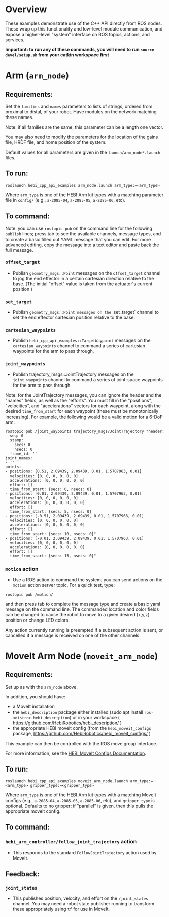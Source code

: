 # Overview

These examples demonstrate use of the C++ API directly from ROS nodes. These wrap up this functionality and low-level module communication, and expose a higher-level "system" interface on ROS topics, actions, and services.

**Important: to run any of these commands, you will need to run `source devel/setup.sh` from your catkin workspace first**

# Arm (`arm_node`)

## Requirements:

Set the `families` and `names` parameters to lists of strings, ordered from proximal to distal, of your robot. Have modules on the network matching these names.

Note: if all families are the same, this parameter can be a length one vector.

You may also need to modify the parameters for the location of the gains file, HRDF file, and home position of the system.

Default values for all parameters are given in the `launch/arm_node*.launch` files.

## To run:

```
roslaunch hebi_cpp_api_examples arm_node.launch arm_type:=<arm_type>
```

Where `arm_type` is one of the HEBI Arm kit types with a matching parameter file in `config/` (e.g., `a-2085-04`, `a-2085-05`, `a-2085-06`, etc).

## To command:


Note: you can use `rostopic pub` on the command line for the following `publish` lines; press tab to see the available channels, message types, and to create a basic filled out YAML message that you can edit.  For more advanced editing, copy the message into a text editor and paste back the full message.

### `offset_target`

- Publish `geometry_msgs::Point` messages on the `offset_target` channel to jog the end effector in a certain cartesian direction relative to the base. (The initial "offset" value is taken from the actuator's current position.)

### `set_target`

- Publish `geometry_msgs::Point messages on the `set_target` channel to set the end effector cartesian position relative to the base.

### `cartesian_waypoints`

- Publish `hebi_cpp_api_examples::TargetWaypoint` messages on the `cartesian_waypoints` channel to command a series of cartesian waypoints for the arm to pass through.

### `joint_waypoints`

- Publish trajectory_msgs::JointTrajectory messages on the `joint_waypoints` channel to command a series of joint-space waypoints for the arm to pass through.

Note: for the JointTrajectory messages, you can ignore the header and the "names" fields, as well as the "efforts".  You must fill in the "positions", "velocities", and "accelerations" vectors for each waypoint, along with the desired `time_from_start` for each waypoint (these must be monotonically increasing).  For example, the following would be a valid motion for a 6-DoF arm:

```
rostopic pub /joint_waypoints trajectory_msgs/JointTrajectory "header:
  seq: 0
  stamp:
    secs: 0
    nsecs: 0
  frame_id: ''
joint_names:
- ''
points:
- positions: [0.51, 2.09439, 2.09439, 0.01, 1.5707963, 0.01]
  velocities: [0, 0, 0, 0, 0, 0]
  accelerations: [0, 0, 0, 0, 0, 0]
  effort: []
  time_from_start: {secs: 0, nsecs: 0}
- positions: [0.01, 2.09439, 2.09439, 0.01, 1.5707963, 0.01]
  velocities: [0, 0, 0, 0, 0, 0]
  accelerations: [0, 0, 0, 0, 0, 0]
  effort: []
  time_from_start: {secs: 5, nsecs: 0}
- positions: [-0.51, 2.09439, 2.09439, 0.01, 1.5707963, 0.01]
  velocities: [0, 0, 0, 0, 0, 0]
  accelerations: [0, 0, 0, 0, 0, 0]
  effort: []
  time_from_start: {secs: 10, nsecs: 0}" 
- positions: [-0.01, 2.09439, 2.09439, 0.01, 1.5707963, 0.01]
  velocities: [0, 0, 0, 0, 0, 0]
  accelerations: [0, 0, 0, 0, 0, 0]
  effort: []
  time_from_start: {secs: 15, nsecs: 0}"
```

### `motion` action

- Use a ROS action to command the system; you can send actions on the `motion` action server topic.  For a quick test, type:

```
rostopic pub /motion/
```

and then press tab to complete the message type and create a basic yaml message on the command line.  The commanded location and color fields can be changed to cause the robot to move to a given desired (x,y,z) position or change LED colors.

Any action currently running is preempted if a subsequent action is sent, or cancelled if a message is received on one of the other channels.

# MoveIt Arm Node (`moveit_arm_node`)

## Requirements:

Set up as with the `arm_node` above.

In addition, you should have:
- a MoveIt installation
- the `hebi_description` package either installed (sudo apt install `ros-<distro>-hebi_description`) or in your workspace ( https://github.com/HebiRobotics/hebi_description/ )
- the appropriate HEBI moveit config (from the `hebi_moveit_configs` package, https://github.com/HebiRobotics/hebi_moveit_configs/ )

This example can then be controlled with the ROS move group interface.

For more information, see the [HEBI MoveIt Configs Documentation](https://github.com/HebiRobotics/hebi_moveit_configs/README.md).

## To run:

```
roslaunch hebi_cpp_api_examples moveit_arm_node.launch arm_type:=<arm_type> gripper_type:=<gripper_type>
```

Where `arm_type` is one of the HEBI Arm kit types with a matching MoveIt configs (e.g., `a-2085-04`, `a-2085-05`, `a-2085-06`, etc), and `gripper_type` is optional.  Defaults to no gripper; if "parallel" is given, then this pulls the appropriate moveit config.

## To command:

### `hebi_arm_controller/follow_joint_trajectory` action

- This responds to the standard `FollowJointTrajectory` action used by MoveIt.

## Feedback:

### `joint_states`

- This publishes position, velocity, and effort on the `/joint_states` channel.  You may need a robot state publisher running to transform these appropriately using `tf` for use in MoveIt.
